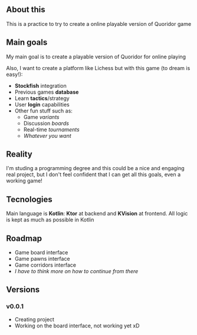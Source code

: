 ## About this
This is a practice to try to create a online playable version of Quoridor game

## Main goals
My main goal is to create a playable version of Quoridor for online playing

Also, I want to create a platform like Lichess but with this game (to dream is easy!):
- **Stockfish** integration
- Previous games **database**
- Learn **tactics**/strategy
- User **login** capabilities
- Other fun stuff such as:
  - Game _variants_
  - Discussion _boards_
  - Real-time _tournaments_
  - _Whatever you want_

## Reality
I'm studing a programming degree and this could be a nice and engaging real project, but I don't feel confident that
I can get all this goals, even a working game!

## Tecnologies
Main language is **Kotlin**: **Ktor** at backend and **KVision** at frontend. All logic is kept as much as possible in Kotlin

## Roadmap
- Game board interface
- Game pawns interface
- Game corridors interface
- _I have to think more on how to continue from there_

## Versions

### v0.0.1
- Creating project
- Working on the board interface, not working yet xD